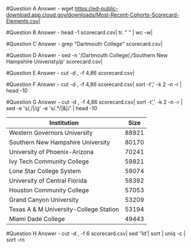 #Question A
 Answer - wget https://ed-public-download.app.cloud.gov/downloads/Most-Recent-Cohorts-Scorecard-Elements.csv|

#Question B 
 Answer - head -1 scorecard.csv| tr. " " | wc -w|

#Question C 
 Answer - grep "Dartmouth College" scorecard.csv|

#Question D 
 Answer - sed -n '/Dartmouth College/,/Southern New Hampshire Univeristy/p' scorecard.csv|

#Question E
 Answer - cut -d , -f 4,86 scorecard.csv|

#Question F
 Answer - cut -d , -f 4,86 scorecard.csv| sort -t',' -k 2 -n -r | head -10

#Question G 
 Answer - cut -d , -f 4,86 scorecard.csv| sort -t',' -k 2 -n -r | sed -e 's/,/|/g' -e 's/.*/|&|/' | head -10

|Institution|Size|
|---|---|
|Western Governors University|88921|
|Southern New Hampshire University|80170|
|University of Phoenix-Arizona|70241|
|Ivy Tech Community College|59821|
|Lone Star College System|59074|
|University of Central Florida|58392|
|Houston Community College|57053|
|Grand Canyon University|53209|
|Texas A & M University-College Station|53194|
|Miami Dade College|49443|


#Question H
 Answer - cut -d , -f 6 scorecard.csv| sed '1d'| sort | uniq -c | sort -rn
